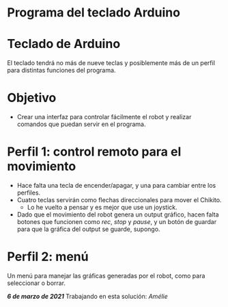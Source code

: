 # Programa del teclado Arduino
# Teclado de Arduino
El teclado tendrá no más de nueve teclas y posiblemente más de un perfil para distintas funciones del programa.
# Objetivo
- Crear una interfaz para controlar fácilmente el robot y realizar comandos que puedan servir en el programa.
# Perfil 1: control remoto para el movimiento
- Hace falta una tecla de encender/apagar, y una para cambiar entre los perfiles.
- Cuatro teclas servirán como flechas direccionales para mover el Chikito.
    - Lo he vuelto a pensar y es mejor que use un joystick.
- Dado que el movimiento del robot genera un output gráfico, hacen falta botones que funcionen como _rec_, _stop_ y _pause_, y un botón de guardar para que la gráfica del output se guarde, supongo.

# Perfil 2: menú
Un menú para manejar las gráficas generadas por el robot, como para seleccionar o borrar.

___6 de marzo de 2021___
Trabajando en esta solución: _Amélie_